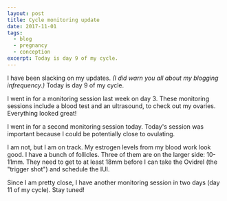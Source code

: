 ```yaml
---
layout: post
title: Cycle monitoring update
date: 2017-11-01
tags:
  - blog
  - pregnancy
  - conception
excerpt: Today is day 9 of my cycle.
---
```


I have been slacking on my updates. _(I did warn you all about my blogging infrequency.)_ Today is day 9 of my cycle.

I went in for a monitoring session last week on day 3. These monitoring sessions include a blood test and an ultrasound, to check out my ovaries. Everything looked great!

I went in for a second monitoring session today. Today's session was important because I could be potentially close to ovulating.

I am not, but I am on track. My estrogen levels from my blood work look good. I have a bunch of follicles. Three of them are on the larger side: 10-11mm. They need to get to at least 18mm before I can take the Ovidrel (the "trigger shot") and schedule the IUI.

Since I am pretty close, I have another monitoring session in two days (day 11 of my cycle). Stay tuned!

